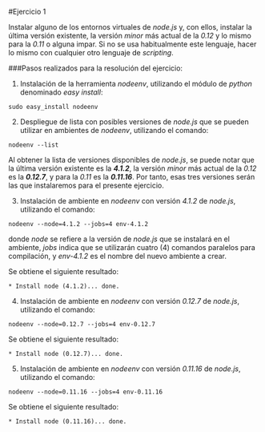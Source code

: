 #Ejercicio 1

Instalar alguno de los entornos virtuales de _node.js_ y, con ellos, instalar la última versión existente, la versión _minor_ más actual de la _0.12_ y lo mismo para la _0.11_ o alguna impar. Si no se usa habitualmente este lenguaje, hacer lo mismo con cualquier otro lenguaje de _scripting_.

###Pasos realizados para la resolución del ejercicio:

1. Instalación de la herramienta _nodeenv_, utilizando el módulo de _python_ denominado _easy install_:

 `sudo easy_install nodeenv`

2. Despliegue de lista con posibles versiones de _node.js_ que se pueden utilizar en ambientes de _nodeenv_, utilizando el comando:

 `nodeenv --list`

 Al obtener la lista de versiones disponibles de _node.js_, se puede notar que la última versión existente es la **_4.1.2_**, la versión _minor_ más actual de la _0.12_ es la **_0.12.7_**, y para la _0.11_ es la **_0.11.16_**. Por tanto, esas tres versiones serán las que instalaremos para el presente ejercicio.

3. Instalación de ambiente en _nodeenv_ con versión _4.1.2_ de _node.js_, utilizando el comando:

 `nodeenv --node=4.1.2 --jobs=4 env-4.1.2`

 donde _node_ se refiere a la versión de _node.js_ que se instalará en el ambiente, _jobs_ indica que se utilizarán cuatro (4) comandos paralelos para compilación, y _env-4.1.2_ es el nombre del nuevo ambiente a crear.

 Se obtiene el siguiente resultado:

 `* Install node (4.1.2)... done.`

4. Instalación de ambiente en _nodeenv_ con versión _0.12.7_ de _node.js_, utilizando el comando:

 `nodeenv --node=0.12.7 --jobs=4 env-0.12.7`

 Se obtiene el siguiente resultado:

 `* Install node (0.12.7)... done.`

5. Instalación de ambiente en _nodeenv_ con versión _0.11.16_ de _node.js_, utilizando el comando:

 `nodeenv --node=0.11.16 --jobs=4 env-0.11.16`

 Se obtiene el siguiente resultado:

 `* Install node (0.11.16)... done.`